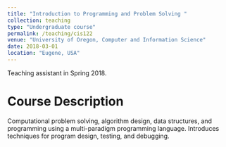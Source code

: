 ```yaml
---
title: "Introduction to Programming and Problem Solving "
collection: teaching
type: "Undergraduate course"
permalink: /teaching/cis122
venue: "University of Oregon, Computer and Information Science"
date: 2018-03-01
location: "Eugene, USA"
---
```


Teaching assistant in Spring 2018. 


Course Description
======

Computational problem solving, algorithm design, data structures, and programming using a multi-paradigm programming language. Introduces techniques for program design, testing, and debugging.




